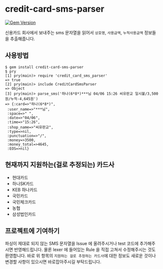 # credit-card-sms-parser
[![Gem Version](https://badge.fury.io/rb/credit-card-sms-parser.svg)](http://badge.fury.io/rb/credit-card-sms-parser)

신용카드 회사에서 보내주는 sms 문자열을 읽어서 `상호명`, `사용금액`, `누적사용금액` 정보들을 추출해줍니다.

## 사용방법
```
$ gem install credit-card-sms-parser
$ pry
[1] pry(main)> require 'credit_card_sms_parser'
=> true
[2] pry(main)> include CreditCardSmsParser
=> Object
[3] pry(main)> parse_sms('하나(6*8*)***님 04/06 15:26 씨유판교 일시불/3,500원/누적-4,645원')
=> {:card=>"하나(6*8*)",
 :user_name=>"***님",
 :space=>" ",
 :date=>"04/06",
 :time=>"15:26",
 :shop_name=>"씨유판교",
 :type=>nil,
 :punctuation=>"/",
 :money=>3500,
 :money_total=>4645,
 :EOS=>nil}
```

## 현재까지 지원하는(걸로 추정되는) 카드사
* 현대카드
* 하나SK카드
* KEB 하나카드
* 국민카드
* 국민체크카드
* 농협
* 삼성법인카드

## 프로젝트에 기여하기
파싱이 제대로 되지 않는 SMS 문자열을 Issue 에 올려주시거나 test 코드에 추가해주시면 반영해드립니다.
물론 lexer 에 들어있는 Rule 을 직접 고쳐서 수정해주시는 것도 환영합니다.
바로 위 항목의 `지원하는 걸로 추정하는 카드사`에 대한 정보도 새로운 것이나 변경할 사항이 있으시면 바로잡아주시길 부탁드립니다. 

